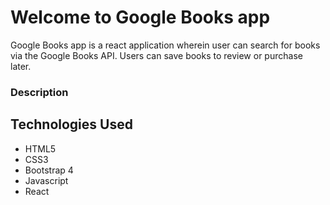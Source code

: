 # Welcome to Google Books app

Google Books app is a react application wherein user can search for books via the Google Books API. Users can save books to review or purchase later.

### Description




## Technologies Used

- HTML5
- CSS3
- Bootstrap 4
- Javascript
- React

